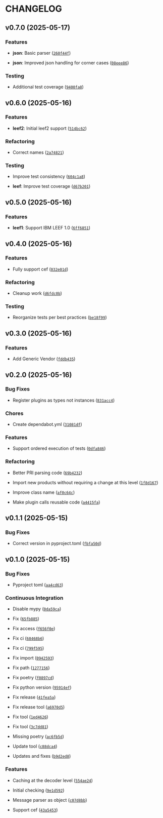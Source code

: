 # CHANGELOG


## v0.7.0 (2025-05-17)

### Features

- **json**: Basic parser
  ([`260f44f`](https://github.com/ziggiz-courier/core-data-processing/commit/260f44f35f39c35bb4b70328296ec2ed4099d4e8))

- **json**: Improved json handling for corner cases
  ([`08eee86`](https://github.com/ziggiz-courier/core-data-processing/commit/08eee86c5bbeebe58a6a95786a11afe3f13efb71))

### Testing

- Additional test coverage
  ([`9400fa8`](https://github.com/ziggiz-courier/core-data-processing/commit/9400fa8cb3c902289ad4324c07564ba4cd270c8b))


## v0.6.0 (2025-05-16)

### Features

- **leef2**: Initial leef2 support
  ([`514bc62`](https://github.com/ziggiz-courier/core-data-processing/commit/514bc6238a43fd472d7ce47dc92ed1be49ebc9ee))

### Refactoring

- Correct names
  ([`2a74821`](https://github.com/ziggiz-courier/core-data-processing/commit/2a74821ed3a4a090dfbff0eb20c7e88cc505f918))

### Testing

- Improve test consistency
  ([`604c1a8`](https://github.com/ziggiz-courier/core-data-processing/commit/604c1a82d52c9e11b4b379d8b23c1be62d89f5fa))

- **leef**: Improve test coverage
  ([`d67b201`](https://github.com/ziggiz-courier/core-data-processing/commit/d67b201248ada664c40b4623ffa423b53a0c4478))


## v0.5.0 (2025-05-16)

### Features

- **leef1**: Support IBM LEEF 1.0
  ([`6ff6851`](https://github.com/ziggiz-courier/core-data-processing/commit/6ff6851ae8c4dab576511826f5d5dd2db2e9c768))


## v0.4.0 (2025-05-16)

### Features

- Fully support cef
  ([`032e01d`](https://github.com/ziggiz-courier/core-data-processing/commit/032e01d0931960887c1e5b3bfea53e3b48c8d819))

### Refactoring

- Cleanup work
  ([`d6fdc0b`](https://github.com/ziggiz-courier/core-data-processing/commit/d6fdc0bdd4585014855d2163063249ca7801e3e9))

### Testing

- Reorganize tests per best practices
  ([`be18f99`](https://github.com/ziggiz-courier/core-data-processing/commit/be18f99f480a1baeaddde92632b3d98ac8193aff))


## v0.3.0 (2025-05-16)

### Features

- Add Generic Vendor
  ([`fddb435`](https://github.com/ziggiz-courier/core-data-processing/commit/fddb4350cb7aaa44398782688876ffe8675c5dce))


## v0.2.0 (2025-05-16)

### Bug Fixes

- Register plugins as types not instances
  ([`831acc4`](https://github.com/ziggiz-courier/core-data-processing/commit/831acc405472976dae23cca245c12b01cc739461))

### Chores

- Create dependabot.yml
  ([`31081df`](https://github.com/ziggiz-courier/core-data-processing/commit/31081dfe0e404baebc7fa44da957eaac7fc6d1f2))

### Features

- Support ordered execution of tests
  ([`0dfa846`](https://github.com/ziggiz-courier/core-data-processing/commit/0dfa846ab426ff3b13ead7734f5da2bfa351daa2))

### Refactoring

- Better PRI parsing code
  ([`69b4232`](https://github.com/ziggiz-courier/core-data-processing/commit/69b423267f59222203c23b4b5d01dc80996d628e))

- Import new products without requiring a change at this level
  ([`1f8d167`](https://github.com/ziggiz-courier/core-data-processing/commit/1f8d167e4982b4f94d05b43fa6337f7748e89cf9))

- Improve class name
  ([`af0c64c`](https://github.com/ziggiz-courier/core-data-processing/commit/af0c64c62e4b694aa51a8d1abe430c26196c9034))

- Make plugin calls reusable code
  ([`a4415fa`](https://github.com/ziggiz-courier/core-data-processing/commit/a4415fad9f14f6a27612e3d89834d2764a1762a1))


## v0.1.1 (2025-05-15)

### Bug Fixes

- Correct version in pyproject.toml
  ([`fbfa50d`](https://github.com/ziggiz-courier/core-data-processing/commit/fbfa50d98cbb3e3dbcf4e56e7b41801f59ca511e))


## v0.1.0 (2025-05-15)

### Bug Fixes

- Pyproject toml
  ([`aa4cd63`](https://github.com/ziggiz-courier/core-data-processing/commit/aa4cd639c43133322ed817d2c7f0c097be1518fd))

### Continuous Integration

- Disable mypy
  ([`0da59ca`](https://github.com/ziggiz-courier/core-data-processing/commit/0da59ca164aa32416201f5433d59f8298c90bb4e))

- Fix
  ([`65fb885`](https://github.com/ziggiz-courier/core-data-processing/commit/65fb885ca25ec11af0ad74303c10d7d1385dd33a))

- Fix access
  ([`f656f0e`](https://github.com/ziggiz-courier/core-data-processing/commit/f656f0eb758d5baac4aef3e61a7724ac50ff0d31))

- Fix ci
  ([`68468b6`](https://github.com/ziggiz-courier/core-data-processing/commit/68468b69c44bb98637e392f6901f8c98a4ae82c2))

- Fix ci
  ([`799f595`](https://github.com/ziggiz-courier/core-data-processing/commit/799f595e357424912ae395cfb0ff8c6021bcdcc3))

- Fix import
  ([`0942593`](https://github.com/ziggiz-courier/core-data-processing/commit/09425934cda283b27cf3e4b6126f5c049cd2fdb3))

- Fix path
  ([`1277156`](https://github.com/ziggiz-courier/core-data-processing/commit/1277156a059aa7bfc1a2462e1938563b7ed8df07))

- Fix poetry
  ([`f0897cd`](https://github.com/ziggiz-courier/core-data-processing/commit/f0897cdf3be6e9e8a4f8d5d8ebd041ae391ec16c))

- Fix python version
  ([`95914ef`](https://github.com/ziggiz-courier/core-data-processing/commit/95914efde29e13532b0efc31544a5e13f656ba43))

- Fix release
  ([`41fea5a`](https://github.com/ziggiz-courier/core-data-processing/commit/41fea5a7ecfae7ea74e9c58426395caed1d8833d))

- Fix release tool
  ([`a6970d5`](https://github.com/ziggiz-courier/core-data-processing/commit/a6970d5000f5f50b909c7aec7d481bff05c2d931))

- Fix tool
  ([`1ed4626`](https://github.com/ziggiz-courier/core-data-processing/commit/1ed46264ec65b443b9c234c150a31d40026380ca))

- Fix tool
  ([`3c7dd81`](https://github.com/ziggiz-courier/core-data-processing/commit/3c7dd81ee04a8d78914035dca09fc81c50c6de9c))

- Missing poetry
  ([`ac6fb5d`](https://github.com/ziggiz-courier/core-data-processing/commit/ac6fb5dad6fadbd12acf59e7f4d7d2315482cfce))

- Update tool
  ([`c88dca4`](https://github.com/ziggiz-courier/core-data-processing/commit/c88dca46bdde661ed63b7bdfd4d497bcfca284a8))

- Updates and fixes
  ([`b9d2ed8`](https://github.com/ziggiz-courier/core-data-processing/commit/b9d2ed80d65bf9a6f28377c3991f2142a61c7389))

### Features

- Caching at the decoder level
  ([`554ae24`](https://github.com/ziggiz-courier/core-data-processing/commit/554ae24515209a4a482ce6aacb1a46ab3b974e47))

- Initial checking
  ([`9e1d592`](https://github.com/ziggiz-courier/core-data-processing/commit/9e1d59224ac68338c85ce106e186db53865d8db7))

- Message parser as object
  ([`c07d8bb`](https://github.com/ziggiz-courier/core-data-processing/commit/c07d8bb59ad8d1460c5bfc432f63db5d4f47461a))

- Support cef
  ([`43a5453`](https://github.com/ziggiz-courier/core-data-processing/commit/43a54532f183d4c513866e79bc226d5cbe90ed3b))
